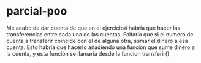 # parcial-poo

Me acabo de dar cuenta de que en el ejercicio4 habría que hacer las transferencias entre cada una de las cuentas. Faltaría que si el numero de cuenta a transferir coincide con el de alguna otra, sumar el dinero a esa cuenta. Esto habría que hacerlo añadiendo una funcion que sume dinero a la cuenta, y esta función se llamaría desde la funcion transferir()

